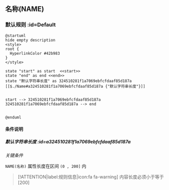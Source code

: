 ## 名称(NAME) <!-- {docsify-ignore-all} -->

   

### 默认规则 :id=Default

```plantuml
@startuml
hide empty description
<style>
root {
  HyperlinkColor #42b983
}
</style>

state "start" as start  <<start>>
state "end" as end <<end>>
state "默认字符串长度" as 324510281f1a7069ebfcfdaaf85d187a [[$./Name#a324510281f1a7069ebfcfdaaf85d187a {"默认字符串长度"}]]


start --> 324510281f1a7069ebfcfdaaf85d187a 
324510281f1a7069ebfcfdaaf85d187a --> end 


@enduml
```

#### 条件说明

##### 默认字符串长度 :id=a324510281f1a7069ebfcfdaaf85d187a


*关键条件*


`NAME(名称)` 属性长度在区间 `(0 , 200]` 内

> [!ATTENTION|label:规则信息|icon:fa fa-warning]
> 内容长度必须小于等于[200]







